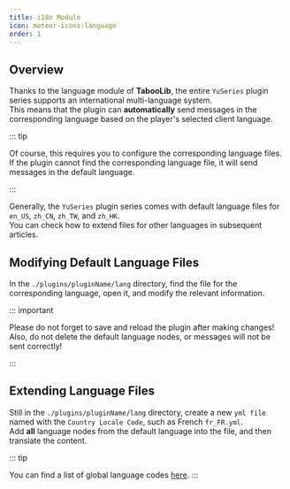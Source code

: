 ```yaml
---
title: i18n Module
icon: meteor-icons:language
order: 1
---
```


## Overview

Thanks to the language module of **TabooLib**, the entire `YuSeries` plugin series supports an international multi-language system.  
This means that the plugin can **automatically** send messages in the corresponding language based on the player's selected client language.

::: tip

Of course, this requires you to configure the corresponding language files. If the plugin cannot find the corresponding language file, it will send messages in the default language.

:::

Generally, the `YuSeries` plugin series comes with default language files for `en_US`, `zh_CN`, `zh_TW`, and `zh_HK`.  
You can check how to extend files for other languages in subsequent articles.

## Modifying Default Language Files

In the `./plugins/pluginName/lang` directory, find the file for the corresponding language, open it, and modify the relevant information.

::: important

Please do not forget to save and reload the plugin after making changes!  
Also, do not delete the default language nodes, or messages will not be sent correctly!

:::

## Extending Language Files

Still in the `./plugins/pluginName/lang` directory, create a new `yml file` named with the `Country Locale Code`, such as French `fr_FR.yml`.  
Add **all** language nodes from the default language into the file, and then translate the content.

::: tip

You can find a list of global language codes [here](https://saimana.com/list-of-country-locale-code/).
:::
